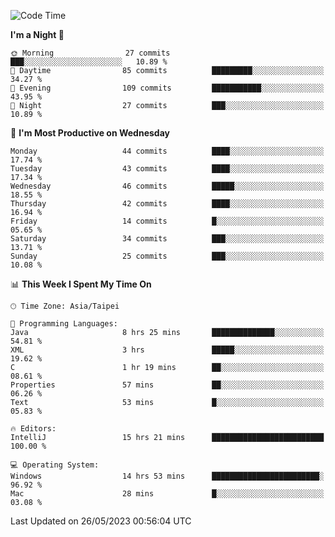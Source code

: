 <!--START_SECTION:waka-->
![Code Time](http://img.shields.io/badge/Code%20Time-96%20hrs%202%20mins-blue)

**I'm a Night 🦉** 

```text
🌞 Morning                27 commits          ███░░░░░░░░░░░░░░░░░░░░░░   10.89 % 
🌆 Daytime                85 commits          █████████░░░░░░░░░░░░░░░░   34.27 % 
🌃 Evening                109 commits         ███████████░░░░░░░░░░░░░░   43.95 % 
🌙 Night                  27 commits          ███░░░░░░░░░░░░░░░░░░░░░░   10.89 % 
```
📅 **I'm Most Productive on Wednesday** 

```text
Monday                   44 commits          ████░░░░░░░░░░░░░░░░░░░░░   17.74 % 
Tuesday                  43 commits          ████░░░░░░░░░░░░░░░░░░░░░   17.34 % 
Wednesday                46 commits          █████░░░░░░░░░░░░░░░░░░░░   18.55 % 
Thursday                 42 commits          ████░░░░░░░░░░░░░░░░░░░░░   16.94 % 
Friday                   14 commits          █░░░░░░░░░░░░░░░░░░░░░░░░   05.65 % 
Saturday                 34 commits          ███░░░░░░░░░░░░░░░░░░░░░░   13.71 % 
Sunday                   25 commits          ███░░░░░░░░░░░░░░░░░░░░░░   10.08 % 
```


📊 **This Week I Spent My Time On** 

```text
🕑︎ Time Zone: Asia/Taipei

💬 Programming Languages: 
Java                     8 hrs 25 mins       ██████████████░░░░░░░░░░░   54.81 % 
XML                      3 hrs               █████░░░░░░░░░░░░░░░░░░░░   19.62 % 
C                        1 hr 19 mins        ██░░░░░░░░░░░░░░░░░░░░░░░   08.61 % 
Properties               57 mins             ██░░░░░░░░░░░░░░░░░░░░░░░   06.26 % 
Text                     53 mins             █░░░░░░░░░░░░░░░░░░░░░░░░   05.83 % 

🔥 Editors: 
IntelliJ                 15 hrs 21 mins      █████████████████████████   100.00 % 

💻 Operating System: 
Windows                  14 hrs 53 mins      ████████████████████████░   96.92 % 
Mac                      28 mins             █░░░░░░░░░░░░░░░░░░░░░░░░   03.08 % 
```


 Last Updated on 26/05/2023 00:56:04 UTC
<!--END_SECTION:waka-->
